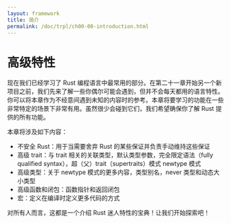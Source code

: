 ```yaml
---
layout: framework
title: 简介
permalink: /doc/trpl/ch00-00-introduction.html
---
```

# 高级特性

<!-- https://github.com/rust-lang/book/blob/main/src/ch20-00-advanced-features.md -->
<!-- commit 3a30e4c1fbe641afc066b3af9eb01dcdf5ed8b24 -->

现在我们已经学习了 Rust 编程语言中最常用的部分。在第二十一章开始另一个新项目之前，我们先来了解一些你偶尔可能会遇到，但并不会每天都用的语言特性。你可以将本章作为不经意间遇到未知的内容时的参考。本章将要学习的功能在一些非常特定的场景下非常有用。虽然很少会碰到它们，我们希望确保你了解 Rust 提供的所有功能。

本章将涉及如下内容：

* 不安全 Rust：用于当需要舍弃 Rust 的某些保证并负责手动维持这些保证
* 高级 trait：与 trait 相关的关联类型，默认类型参数，完全限定语法（fully qualified syntax），超（父）trait（supertraits）模式 newtype 模式
* 高级类型：关于 newtype 模式的更多内容，类型别名，never 类型和动态大小类型
* 高级函数和闭包：函数指针和返回闭包
* 宏：定义在编译时定义更多代码的方式

对所有人而言，这都是一个介绍 Rust 迷人特性的宝典！让我们开始探索吧！
